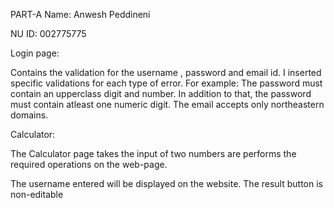 PART-A
Name: Anwesh Peddineni

NU ID: 002775775

Login page:

Contains the validation for the username , password and email id.
I inserted specific validations for each type of error. 
For example: The password must contain an upperclass digit and number.
In addition to that, the password must contain atleast one numeric digit.
The email accepts only northeastern domains.

Calculator: 

The Calculator page takes the input of two numbers are performs the required operations on the web-page.

The username entered will be displayed on the website. 
The result button is non-editable